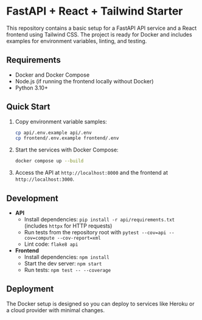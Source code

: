 # FastAPI + React + Tailwind Starter

This repository contains a basic setup for a FastAPI API service and a React frontend using Tailwind CSS. The project is ready for Docker and includes examples for environment variables, linting, and testing.

## Requirements
- Docker and Docker Compose
- Node.js (if running the frontend locally without Docker)
- Python 3.10+

## Quick Start

1. Copy environment variable samples:
   ```bash
   cp api/.env.example api/.env
   cp frontend/.env.example frontend/.env
   ```
2. Start the services with Docker Compose:
   ```bash
   docker compose up --build
   ```
3. Access the API at `http://localhost:8000` and the frontend at `http://localhost:3000`.

## Development

- **API**
  - Install dependencies: `pip install -r api/requirements.txt` (includes `httpx` for HTTP requests)
  - Run tests from the repository root with `pytest --cov=api --cov=compute --cov-report=xml`
  - Lint code: `flake8 api`
- **Frontend**
  - Install dependencies: `npm install`
  - Start the dev server: `npm start`
  - Run tests: `npm test -- --coverage`

## Deployment
The Docker setup is designed so you can deploy to services like Heroku or a cloud provider with minimal changes.
